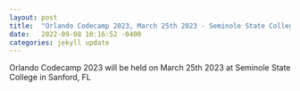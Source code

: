 ```yaml
---
layout: post
title:  "Orlando Codecamp 2023, March 25th 2023 - Seminole State College, Sanford FL"
date:   2022-09-08 10:16:52 -0400
categories: jekyll update
---
```

Orlando Codecamp 2023 will be held on March 25th 2023 at Seminole State College in Sanford, FL
